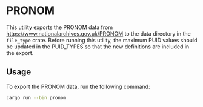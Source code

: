# PRONOM 

This utility exports the PRONOM data from https://www.nationalarchives.gov.uk/PRONOM to the data directory in the
`file_type` crate.  Before running this utility, the maximum PUID values should be updated in the PUID_TYPES so that the
new definitions are included in the export.

## Usage

To export the PRONOM data, run the following command:

```sh
cargo run --bin pronom
```
